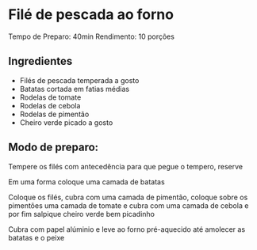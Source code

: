 # Filé de pescada ao forno 

Tempo de Preparo: 40min
Rendimento: 10 porções 

## Ingredientes 

- Filés de pescada temperada a gosto 
- Batatas cortada em fatias médias 
- Rodelas de tomate 
- Rodelas de cebola 
- Rodelas de pimentão 
- Cheiro verde picado a gosto 

## Modo de preparo: 

Tempere os filés com antecedência para que pegue o tempero, reserve 

Em uma forma coloque uma camada de batatas 

Coloque os filés, cubra com uma camada de pimentão, coloque sobre os pimentões uma camada de tomate e cubra com uma camada de cebola e por fim salpique cheiro verde bem picadinho 

Cubra com papel alúminio e leve ao forno pré-aquecido até amolecer as batatas e o peixe 


